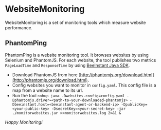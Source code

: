 WebsiteMonitoring
=================
WebsiteMonitoring is a set of monitoring tools which measure website performance.

PhantomPing
-----------
PhantomPing is a website monitoring tool. It browses websites by using Selenium and PhantomJS. For each website, the tool publishes two metrics `PageLoadTime` and `ResponseTime` by using [BeeInstant Java SDK](https://github.com/beeinstant-dev/beeinstant-java-sdk).

* Download PhantomJS from here [http://phantomjs.org/download.html](http://phantomjs.org/download.html).
* Config websites you want to monitor in `config.yaml`. This config file is a map from a website name to its url.
* Run the tool `nohup java -Dwebsites.config=config.yaml -Dphantomjs.driver=<path-to-your-downloaded-phantomjs> -Dbeeinstant.host=<beeinstant-agent-or-backend-ip> -DpublicKey=<your-public-key> -DsecretKey=<your-secret-key> -jar ./monitorwebsites.jar >>monitorwebsites.log 2>&1 &`

*Happy Monitoring!*
